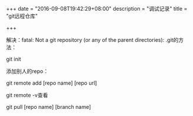 +++
date = "2016-09-08T19:42:29+08:00"
description = "调试记录"
title = "git远程仓库"

+++

解决：fatal: Not a git repository (or any of the parent directories): .git的方法：

git init

添加别人的repo：

git remote add [repo name] [repo url]

git remote -v查看

git pull [repo name] [branch name]
